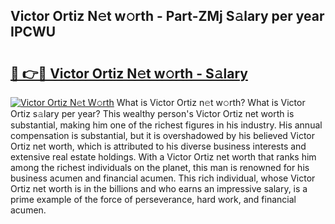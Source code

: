 ## Victor Ortiz N𝚎t w𝚘rth - Part-ZMj S𝚊lary per year IPCWU

# <h2><a href="http://gc3dppd.nevu.top/?p=Victor+Ortiz">🔗 👉🔴 Victor Ortiz N𝚎t w𝚘rth - S𝚊lary</a></h2>

[![Victor Ortiz N𝚎t W𝚘rth](https://i.imgur.com/Oavwk0R.jpeg)](http://gc3dppd.nevu.top/?p=Victor+Ortiz)
What is Victor Ortiz n𝚎t w𝚘rth? What is Victor Ortiz s𝚊lary per year?
This wealthy person's Victor Ortiz net worth is substantial, making him one of the richest figures in his industry. His annual compensation is substantial, but it is overshadowed by his believed Victor Ortiz net worth, which is attributed to his diverse business interests and extensive real estate holdings. With a Victor Ortiz net worth that ranks him among the richest individuals on the planet, this man is renowned for his business acumen and financial acumen. This rich individual, whose Victor Ortiz net worth is in the billions and who earns an impressive salary, is a prime example of the force of perseverance, hard work, and financial acumen.

